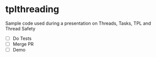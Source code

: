 # tplthreading
Sample code used during a presentation on Threads, Tasks, TPL and Thread Safety

- [ ] Do Tests
- [ ] Merge PR
- [ ] Demo
